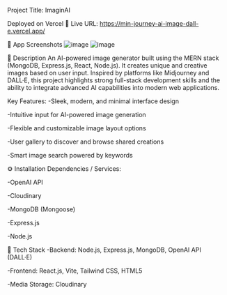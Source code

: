 Project Title: ImaginAI

Deployed on Vercel
🔗 Live URL: https://min-journey-ai-image-dall-e.vercel.app/

📸 App Screenshots
![image](https://github.com/user-attachments/assets/522972ab-70c9-4a1c-9d5b-b6a5b032762e)
![image](https://github.com/user-attachments/assets/b20e5d74-c1bd-4352-8884-e43a5486fd67)

📝 Description
An AI-powered image generator built using the MERN stack (MongoDB, Express.js, React, Node.js). It creates unique and creative images based on user input. Inspired by platforms like Midjourney and DALL·E, this project highlights strong full-stack development skills and the ability to integrate advanced AI capabilities into modern web applications.

Key Features:
 -Sleek, modern, and minimal interface design

 -Intuitive input for AI-powered image generation

 -Flexible and customizable image layout options

 -User gallery to discover and browse shared creations

 -Smart image search powered by keywords

⚙️ Installation
Dependencies / Services:

 -OpenAI API

 -Cloudinary

 -MongoDB (Mongoose)

 -Express.js

 -Node.js

🧰 Tech Stack
 -Backend: Node.js, Express.js, MongoDB, OpenAI API (DALL·E)

 -Frontend: React.js, Vite, Tailwind CSS, HTML5

 -Media Storage: Cloudinary
